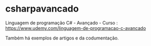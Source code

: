 # csharpavancado
Linguagem de programação C# - Avançado - Curso : https://www.udemy.com/linguagem-de-programacao-c-avancado

Também há exemplos de artigos e da codumentação.

